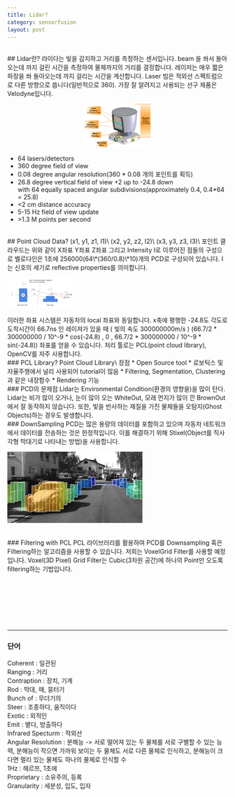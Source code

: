 ```yaml
---
title: Lidar?
category: sensorfusion
layout: post
---
```


<br>
## Lidar란?
라이다는 빛을 감지하고 거리를 측정하는 센서입니다. beam 을 쏴서 돌아오는데 까지 걸린 시간을 측정하여 물체까지의 거리를 결정합니다. 레이저는 매우 짧은 파장을 쏴 돌아오는데 까지 걸리는 시간을 계산합니다. Laser 빔은 적외선 스펙트럼으로 다른 방향으로 쏩니다(일반적으로 360). 가장 잘 알려지고 사용되는 선구 제품은 Velodyne입니다.

<p align="center"><img src="/assets/img/sensorfusion/velodyne-hdl-64e.jpg" width="30%" height="30%"></p>

* 64 lasers/detectors
* 360 degree field of view
* 0.08 degree angular resolution(360 * 0.08 개의 포인트를 획득)
* 26.8 degree vertical field of view +2 up to -24.8 down\
  with 64 equally spaced angular subdivisions(approximately 0.4, 0.4*64 = 25.8)
* <2 cm distance accuracy
* 5-15 Hz field of view update
* \>1.3 M points per second

<br>
## Point Cloud Data?
(x1, y1, z1, I1)\
(x2, y2, z2, I2)\
(x3, y3, z3, I3)\
포인트 클라우드는 위와 같이 X좌표 Y좌표 Z좌표 그리고 Intensity I로 이루어진 점들의 구성으로 벨로다인은 1초에 256000(64\*(360/0.8)\*10)개의 PCD로 구성되어 있습니다. I는 신호의 세기로 reflective properties를 의미합니다.
<p><img src="/assets/img/sensorfusion/pcd-coordinates.jpg" width="30%" height="30%"></p>
이러한 좌표 시스템은 자동차의 local 좌표와 동일합니다. x축에 평행한 -24.8도 각도로 도착시간이 66.7ns 인 레이져가 있을 때 ( 빛의 속도 300000000m/s ) (66.7/2 * 300000000 / 10^-9 * cos(-24.8) , 0 , 66.7/2 * 300000000 / 10^-9 * sin(-24.8)) 좌표를 얻을 수 있습니다.
처리 툴로는 PCL(point cloud library), OpenCV를 자주 사용합니다.

<br>
### PCL Library?
Point Cloud Library\
장점
* Open Source tool
* 로보틱스 및 자율주행에서 널리 사용되어 tutorial이 많음
* Filtering, Segmentation, Clustering과 같은 내장함수
* Rendering 기능

<br>
### PCD의 문제점
Lidar는 Environmental Condition(환경의 영향을)을 많이 탄다. Lidar는 비가 많이 오거나, 눈이 많이 오는 WhiteOut, 모래 먼지가 많이 낀 BrownOut에서 잘 동작하지 않습니다. 또한, 빛을 반사하는 재질을 가진 물체들을 오탐지(Ghost Objects)하는 경우도 발생합니다.

<br>
### DownSampling
PCD는 많은 용량의 데이터를 포함하고 있으며 자동차 네트워크에서 데이터를 전송하는 것은 한정적입니다. 이를 해결하기 위해 Stixel(Object를 직사각형 막대기로 나타내는 방법)을 사용합니다.
<p><img src="/assets/img/sensorfusion/Stixel.jpg"></p>

<br>
### Filtering with PCL
PCL 라이브러리를 활용하여 PCD를 Downsampling 혹은 Filtering하는 알고리즘을 사용할 수 있습니다. 저희는 VoxelGrid Filter를 사용할 예정입니다. Voxel(3D Pixel) Grid Filter는 Cubic(3차원 공간)에 하나의 Point만 오도록 filtering하는 기법입니다. 






<br><br><br><br><br><br>

---
### 단어
Coherent : 일관된 \
Ranging : 거리 \
Contraption : 장치, 기계\
Rod : 막대, 매, 뭉터기 \
Bunch of : 무더기의 \
Steer : 조종하다, 움직이다 \
Exotic : 외적인 \
Emit : 뱉다, 방출하다\
Infrared Specturm : 적외선 \
Angular Resolution : 분해능 -> 서로 떨어져 있는 두 물체를 서로 구별할 수 있는 능력, 분해능이 작으면 가까워 보이는 두 물체도 서로 다른 물체로 인식하고, 분해능이 크다면 멀리 있는 물체도 하나의 물체로 인식할 수 \
1Hz : 헤르쯔, 1초에 \
Proprietary : 소유주의, 등록 \
Granularity : 세분성, 입도, 입자
